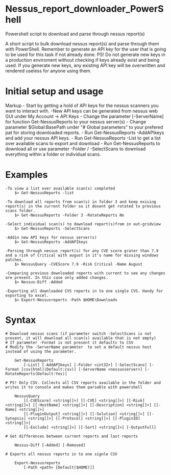 # Nessus_report_downloader_PowerShell
Powershell script to download and parse through nessus report(s)

A short script to bulk download nessus report(s) and parse through them with PowerShell.
Remember to generate an API key for the user that is going to be used for this task if not already done.
PS! Do not generate new keys in a production enviroment without checking if keys already exist and being used.
If you generate new keys, any existing API key will be overwritten and rendered useless for anyone using them.


# Initial setup and usage
Markup - Start by getting a hold of API keys for the nessus scanners you want to interact with.
            -New API keys can be generated from nessus web GUI under My Account -> API Keys 
        - Change the parameter [-ServerName] for function Get-NessusReports to your nessus server(s)
        - Change parameter $Global:BasePath under "# Global parameters" to your prefered pat for storing downloaded reports.
        - Run Get-NessusReports -AddAPIkeys and add your nessus API keys.
        - Run Get-NessusReports -List to get a list over available scans to export and download
        - Run Get-NessusReports to download all or use parameter -Folder / -SelectScans to download everything within a folder or individual scans.


# Examples
    -To view a list over available scan(s) completed
        $> Get-NessusReports -list
        
    -To download all reports from scan(s) in folder 3 and keep exising report(s) in the current folder so it dosent get rotated to previous scans folder.
        $> Get-NessusReports -Folder 3 -RotateReports No
        
    -Select individual scan(s) to download report(s)from in out-gridview
        $> Get-NessusReports -SelectScans
        
    -Addin new API keys for nessus server(s)
        $> Get-NessusReports -AddAPIkeys
        
    -Parsing through nessus report(s) for any CVE score grater than 7.9 and a risk of Critical with august in it's name for missing windows patches.
        $> NessusQuery -CVEScore 7.9 -Risk Critical -Name August
        
    -Comparing previous downloaded reports with current to see any changes are present. In this case only added changes.
        $> Nessus-Diff -Added
        
    -Exporting all downloaded CVS reports in to one single CVS. Handy for exporting to excel.
        $> Export-Nessusreports -Path $HOME\Downloads


# Syntax
    
    # Download nessus scans (if parameter switch -SelectScans is not present, it will download all scan(s) available that is not empty)
    # If parameter -Format is not present it defaults to CSV
    # Modify the -ServerName parameter  to set a default nessus host instead of using the parameter.
    
        Get-NessusReports
            [-List] [-AddAPIkeys] [-Folder <int32>] [-SelectScans] [-Format [csv|html](Default:csv)] [-ServerName <nessusserver>] [-RotateReports(Default:Yes)]
    
    # PS! Only CSV. Collects all CSV reports available in the folder and writes it to console and makes them parsable with powershell
    
        NessusQuery 
            [[-CVEScore] <string[]>] [[-CVE] <string[]>] [[-Risk] <string[]>] [[-HostName] <string[]>] [[-Description] <string[]>] [[-Name] <string[]>] 
            [[-PluginOutput] <string[]>] [[-Solution] <string[]>] [[-Synopsis] <string[]>] [[-Protocol] <string[]>] [[-PluginID] <string[]>] 
            [[-Exclude] <string[]>] [[-Sort] <string[]>] [-OutputFull]
               
    # Get differences between current reports and last reports
    
        Nessus-Diff [-Added] [-Removed]
    
    # Exports all nessus reports in to one signle CSV
    
        Export-Nessusreports
            [-Path <path> [Default($HOME)]]
